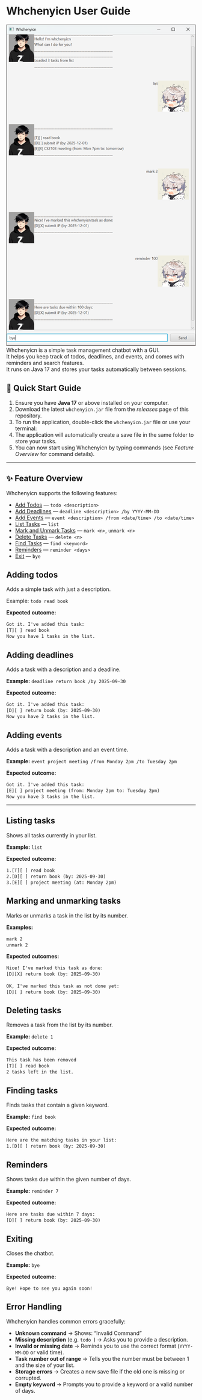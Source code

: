 # Whchenyicn User Guide

![Ui](Ui.png)
Whchenyicn is a simple task management chatbot with a GUI.  
It helps you keep track of todos, deadlines, and events, and comes with reminders and search features.  
It runs on Java 17 and stores your tasks automatically between sessions.

## 🚀 Quick Start Guide

1. Ensure you have **Java 17** or above installed on your computer.
2. Download the latest `whchenyicn.jar` file from the *releases* page of this repository.
3. To run the application, double-click the `whchenyicn.jar` file or use your terminal:
4. The application will automatically create a save file in the same folder to store your tasks.
5. You can now start using Whchenyicn by typing commands (see *Feature Overview* for command details).

---
    
## ✨ Feature Overview

Whchenyicn supports the following features:

- [Add Todos](#adding-todos) — `todo <description>`
- [Add Deadlines](#adding-deadlines) — `deadline <description> /by YYYY-MM-DD`
- [Add Events](#adding-events) — `event <description> /from <date/time> /to <date/time>`
- [List Tasks](#listing-tasks) — `list`
- [Mark and Unmark Tasks](#marking-and-unmarking-tasks) — `mark <n>`, `unmark <n>`
- [Delete Tasks](#deleting-tasks) — `delete <n>`
- [Find Tasks](#finding-tasks) — `find <keyword>`
- [Reminders](#reminders) — `reminder <days>`
- [Exit](#exiting) — `bye`

## Adding todos

Adds a simple task with just a description.

Example: `todo read book`

**Expected outcome:**
```
Got it. I've added this task:
[T][ ] read book
Now you have 1 tasks in the list.
```

## Adding deadlines

Adds a task with a description and a deadline.

**Example:** `deadline return book /by 2025-09-30`

**Expected outcome:**

```
Got it. I've added this task:
[D][ ] return book (by: 2025-09-30)
Now you have 2 tasks in the list.
```

## Adding events

Adds a task with a description and an event time.

**Example:** `event project meeting /from Monday 2pm /to Tuesday 2pm`

**Expected outcome:**
```
Got it. I've added this task:
[E][ ] project meeting (from: Monday 2pm to: Tuesday 2pm)
Now you have 3 tasks in the list.
```
---

## Listing tasks

Shows all tasks currently in your list.

**Example:** `list`

**Expected outcome:**
```
1.[T][ ] read book
2.[D][ ] return book (by: 2025-09-30)
3.[E][ ] project meeting (at: Monday 2pm)
```
## Marking and unmarking tasks

Marks or unmarks a task in the list by its number.

**Examples:**

```
mark 2
unmark 2
```
**Expected outcomes:**
```
Nice! I've marked this task as done:
[D][X] return book (by: 2025-09-30)

OK, I've marked this task as not done yet:
[D][ ] return book (by: 2025-09-30)
```
## Deleting tasks

Removes a task from the list by its number.

**Example:** `delete 1`

**Expected outcome:**
```
This task has been removed
[T][ ] read book
2 tasks left in the list.
```
## Finding tasks

Finds tasks that contain a given keyword.

**Example:** `find book`

**Expected outcome:**
```
Here are the matching tasks in your list:
1.[D][ ] return book (by: 2025-09-30)
```
## Reminders

Shows tasks due within the given number of days.

**Example:** `reminder 7`

**Expected outcome:**
```
Here are tasks due within 7 days:
[D][ ] return book (by: 2025-09-30)
```
## Exiting

Closes the chatbot.

**Example:** `bye`

**Expected outcome:**
```
Bye! Hope to see you again soon!
```
## Error Handling

Whchenyicn handles common errors gracefully:

- **Unknown command** → Shows: “Invalid Command”
- **Missing description** (e.g. `todo `) → Asks you to provide a description.
- **Invalid or missing date** → Reminds you to use the correct format (`YYYY-MM-DD` or valid time).
- **Task number out of range** → Tells you the number must be between 1 and the size of your list.
- **Storage errors** → Creates a new save file if the old one is missing or corrupted.
- **Empty keyword** → Prompts you to provide a keyword or a valid number of days.  
